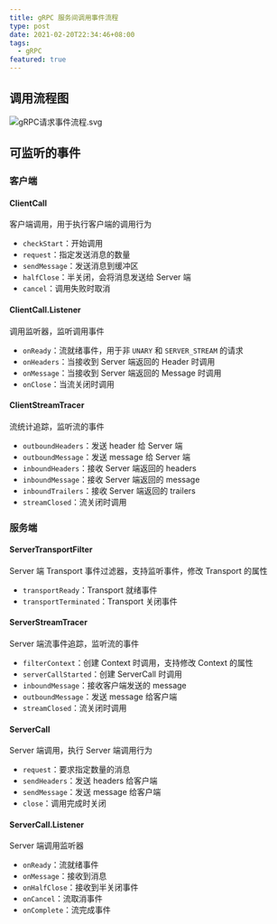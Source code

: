 ```yaml
---
title: gRPC 服务间调用事件流程
type: post
date: 2021-02-20T22:34:46+08:00
tags:
  - gRPC
featured: true
---
```


## 调用流程图

![gRPC请求事件流程.svg](https://img.hellowood.dev/picture/gRPC请求事件流程.svg)

## 可监听的事件

### 客户端

#### ClientCall

客户端调用，用于执行客户端的调用行为

- `checkStart`：开始调用
- `request`：指定发送消息的数量
- `sendMessage`：发送消息到缓冲区
- `halfClose`：半关闭，会将消息发送给 Server 端
- `cancel`：调用失败时取消

#### ClientCall.Listener

调用监听器，监听调用事件

- `onReady`：流就绪事件，用于非 `UNARY` 和 `SERVER_STREAM` 的请求
- `onHeaders`：当接收到 Server 端返回的 Header 时调用
- `onMessage`：当接收到 Server 端返回的 Message 时调用
- `onClose`：当流关闭时调用

#### ClientStreamTracer

流统计追踪，监听流的事件

- `outboundHeaders`：发送 header 给 Server 端
- `outboundMessage`：发送 message 给 Server 端
- `inboundHeaders`：接收 Server 端返回的 headers
- `inboundMessage`：接收 Server 端返回的 message
- `inboundTrailers`：接收 Server 端返回的 trailers
- `streamClosed`：流关闭时调用

### 服务端

#### ServerTransportFilter

Server 端 Transport 事件过滤器，支持监听事件，修改 Transport 的属性

- `transportReady`：Transport 就绪事件
- `transportTerminated`：Transport 关闭事件

#### ServerStreamTracer

Server 端流事件追踪，监听流的事件

- `filterContext`：创建 Context 时调用，支持修改 Context 的属性
- `serverCallStarted`：创建 ServerCall 时调用
- `inboundMessage`：接收客户端发送的 message
- `outboundMessage`：发送 message 给客户端
- `streamClosed`：流关闭时调用

#### ServerCall

Server 端调用，执行 Server 端调用行为

- `request`：要求指定数量的消息
- `sendHeaders`：发送 headers 给客户端
- `sendMessage`：发送 message 给客户端
- `close`：调用完成时关闭

#### ServerCall.Listener

Server 端调用监听器

- `onReady`：流就绪事件
- `onMessage`：接收到消息
- `onHalfClose`：接收到半关闭事件
- `onCancel`：流取消事件
- `onComplete`：流完成事件
